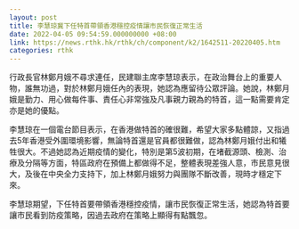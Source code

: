 ```yaml
---
layout: post
title: 李慧琼冀下任特首帶領香港穩控疫情讓市民恢復正常生活
date: 2022-04-05 09:54:59.000000000 +08:00
link: https://news.rthk.hk/rthk/ch/component/k2/1642511-20220405.htm
categories: rthk
---
```


行政長官林鄭月娥不尋求連任，民建聯主席李慧琼表示，在政治舞台上的重要人物，誰無功過，對於林鄭月娥任內的表現，她認為應留待公眾評論。她說，林鄭月娥是勤力、用心做每件事、責任心非常強及凡事親力親為的特首，這一點需要肯定亦是她的優點。

李慧琼在一個電台節目表示，在香港做特首的確很難，希望大家多點體諒，又指過去5年香港受外圍環境影響，無論特首還是官員都很難做，認為林鄭月娥付出和犧牲很大。不過她認為近期疫情的變化，特別是第5波初期，在堵截源頭、檢測、治療及分隔等方面，特區政府在預備上都做得不足，整體表現差強人意，市民意見很大，及後在中央全力支持下，加上林鄭月娥努力與團隊不斷改善，現時才穩定下來。

李慧琼期望，下任特首要帶領香港穩控疫情，讓市民恢復正常生活，她認為特首要讓市民看到防疫策略，因過去政府在策略上顯得有點飄忽。
